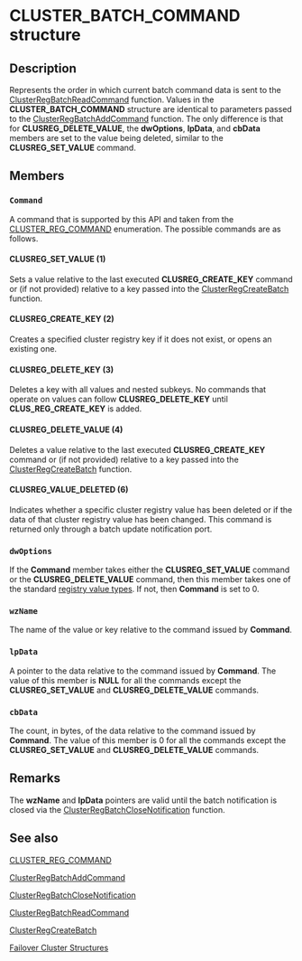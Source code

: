 # CLUSTER_BATCH_COMMAND structure

## Description

Represents the order in which current batch command data is sent to the
[ClusterRegBatchReadCommand](https://learn.microsoft.com/windows/desktop/api/clusapi/nf-clusapi-clusterregbatchreadcommand)
function. Values in the
**CLUSTER_BATCH_COMMAND** structure are identical to
parameters passed to the
[ClusterRegBatchAddCommand](https://learn.microsoft.com/windows/desktop/api/clusapi/nf-clusapi-clusterregbatchaddcommand) function. The only
difference is that for **CLUSREG_DELETE_VALUE**, the **dwOptions**,
**lpData**, and **cbData** members are set to the value being
deleted, similar to the **CLUSREG_SET_VALUE** command.

## Members

### `Command`

A command that is supported by this API and taken from the
[CLUSTER_REG_COMMAND](https://learn.microsoft.com/windows/desktop/api/clusapi/ne-clusapi-cluster_reg_command) enumeration. The possible
commands are as follows.

#### CLUSREG_SET_VALUE (1)

Sets a value relative to the last executed **CLUSREG_CREATE_KEY** command or (if not
provided) relative to a key passed into the
[ClusterRegCreateBatch](https://learn.microsoft.com/previous-versions/windows/desktop/api/clusapi/nf-clusapi-clusterregcreatebatch) function.

#### CLUSREG_CREATE_KEY (2)

Creates a specified cluster registry key if it does not exist, or opens an existing one.

#### CLUSREG_DELETE_KEY (3)

Deletes a key with all values and nested subkeys. No commands that operate on values can follow
**CLUSREG_DELETE_KEY** until **CLUS_REG_CREATE_KEY** is
added.

#### CLUSREG_DELETE_VALUE (4)

Deletes a value relative to the last executed **CLUSREG_CREATE_KEY** command or (if
not provided) relative to a key passed into the
[ClusterRegCreateBatch](https://learn.microsoft.com/previous-versions/windows/desktop/api/clusapi/nf-clusapi-clusterregcreatebatch) function.

#### CLUSREG_VALUE_DELETED (6)

Indicates whether a specific cluster registry value has been deleted or if the data of that cluster
registry value has been changed. This command is returned only through a batch update notification port.

### `dwOptions`

If the **Command** member takes either the
**CLUSREG_SET_VALUE** command or the **CLUSREG_DELETE_VALUE**
command, then this member takes one of the standard
[registry value types](https://learn.microsoft.com/windows/desktop/SysInfo/registry-value-types). If not, then
**Command** is set to 0.

### `wzName`

The name of the value or key relative to the command issued by **Command**.

### `lpData`

A pointer to the data relative to the command issued by **Command**. The value of this
member is **NULL** for all the commands except the
**CLUSREG_SET_VALUE** and **CLUSREG_DELETE_VALUE**
commands.

### `cbData`

The count, in bytes, of the data relative to the command issued by **Command**. The
value of this member is 0 for all the commands except the **CLUSREG_SET_VALUE** and
**CLUSREG_DELETE_VALUE** commands.

## Remarks

The **wzName** and **lpData** pointers are valid until the batch
notification is closed via the
[ClusterRegBatchCloseNotification](https://learn.microsoft.com/windows/desktop/api/clusapi/nf-clusapi-clusterregbatchclosenotification)
function.

## See also

[CLUSTER_REG_COMMAND](https://learn.microsoft.com/windows/desktop/api/clusapi/ne-clusapi-cluster_reg_command)

[ClusterRegBatchAddCommand](https://learn.microsoft.com/windows/desktop/api/clusapi/nf-clusapi-clusterregbatchaddcommand)

[ClusterRegBatchCloseNotification](https://learn.microsoft.com/windows/desktop/api/clusapi/nf-clusapi-clusterregbatchclosenotification)

[ClusterRegBatchReadCommand](https://learn.microsoft.com/windows/desktop/api/clusapi/nf-clusapi-clusterregbatchreadcommand)

[ClusterRegCreateBatch](https://learn.microsoft.com/previous-versions/windows/desktop/api/clusapi/nf-clusapi-clusterregcreatebatch)

[Failover Cluster Structures](https://learn.microsoft.com/previous-versions/windows/desktop/mscs/cluster-structures)